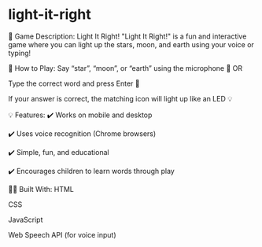 # light-it-right
📄 Game Description: Light It Right!
"Light It Right!" is a fun and interactive game where you can light up the stars, moon, and earth using your voice or typing!

🌟 How to Play:
Say “star”, “moon”, or “earth” using the microphone 🎤
OR

Type the correct word and press Enter 📝

If your answer is correct, the matching icon will light up like an LED 💡

💡 Features:
✔️ Works on mobile and desktop

✔️ Uses voice recognition (Chrome browsers)

✔️ Simple, fun, and educational

✔️ Encourages children to learn words through play

👩‍💻 Built With:
HTML

CSS

JavaScript

Web Speech API (for voice input)
